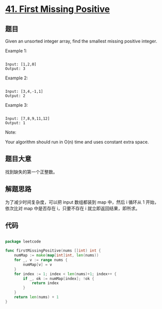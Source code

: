 # [41. First Missing Positive](https://leetcode.com/problems/first-missing-positive/description/)

## 题目

Given an unsorted integer array, find the smallest missing positive integer.

Example 1:  

```

Input: [1,2,0]  
Output: 3  

```

Example 2:  

```

Input: [3,4,-1,1]  
Output: 2  

```

Example 3:  

```

Input: [7,8,9,11,12]  
Output: 1  

```

Note:  

Your algorithm should run in O(n) time and uses constant extra space.

## 题目大意

找到缺失的第一个正整数。

## 解题思路


为了减少时间复杂度，可以把 input 数组都装到 map 中，然后 i 循环从 1 开始，依次比对 map 中是否存在 i，只要不存在 i 就立即返回结果，即所求。

## 代码

```go

package leetcode

func firstMissingPositive(nums []int) int {
	numMap := make(map[int]int, len(nums))
	for _, v := range nums {
		numMap[v] = v
	}
	for index := 1; index < len(nums)+1; index++ {
		if _, ok := numMap[index]; !ok {
			return index
		}
	}
	return len(nums) + 1
}

```
